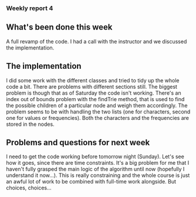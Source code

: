 ### Weekly report 4 

## What's been done this week

A full revamp of the code. I had a call with the instructor and we discussed the implementation. 

## The implementation

I did some work with the different classes and tried to tidy up the whole code a bit. There are problems with different sections still. The biggest problem is though that as of Saturday the code isn't working. There's an index out of bounds problem with the findTrie method, that is used to find the possible children of a particular node and weigh them accordingly. The problem seems to be with handling the two lists (one for characters, second one for values or frequencies). Both the characters and the frequencies are stored in the nodes.

## Problems and questions for next week

I need to get the code working before tomorrow night (Sunday). Let's see how it goes, since there are time constraints. It's a big problem for me that I haven't fully grasped the main logic of the algorithm until now (hopefully I understand it now...). This is really constraining and the whole course is just an awful lot of work to be combined with full-time work alongside. But choices, choices...